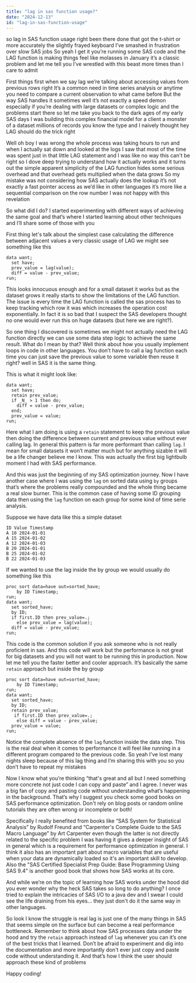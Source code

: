 ```yaml
---
title: "lag in sas function usage?"
date: "2024-12-13"
id: "lag-in-sas-function-usage"
---
```


 so lag in SAS function usage right been there done that got the t-shirt or more accurately the slightly frayed keyboard I’ve smashed in frustration over slow SAS jobs So yeah I get it you’re running some SAS code and the LAG function is making things feel like molasses in January it’s a classic problem and let me tell you I’ve wrestled with this beast more times than I care to admit

First things first when we say lag we’re talking about accessing values from previous rows right It’s a common need in time series analysis or anytime you need to compare a current observation to what came before But the way SAS handles it sometimes well it’s not exactly a speed demon especially if you’re dealing with large datasets or complex logic and the problems start there so let me take you back to the dark ages of my early SAS days I was building this complex financial model for a client a monster of a dataset millions of records you know the type and I naively thought hey LAG should do the trick right

Well oh boy I was wrong the whole process was taking hours to run and when I actually sat down and looked at the logs I saw that most of the time was spent just in that little LAG statement and I was like no way this can't be right so I dove deep trying to understand how it actually works and it turns out the simple apparent simplicity of the LAG function hides some serious overhead and that overhead gets multiplied when the data grows So my mistake was not considering how SAS actually does the lookup it’s not exactly a fast pointer access as we’d like in other languages it’s more like a sequential comparison on the row number I was not happy with this revelation

So what did I do? I started experimenting with different ways of achieving the same goal and that’s where I started learning about other techniques and I’ll share some of those with you

First thing let's talk about the simplest case calculating the difference between adjacent values a very classic usage of LAG we might see something like this

```SAS
data want;
  set have;
  prev_value = lag(value);
  diff = value - prev_value;
run;
```

This looks innocuous enough and for a small dataset it works  but as the dataset grows it really starts to show the limitations of the LAG function. The issue is every time the LAG function is called the sas process has to keep tracking which row it was which increases the operation cost exponentially. In fact it is so bad that I suspect the SAS developers thought no one would ever run this on huge datasets (but here we are right?).

So one thing I discovered is sometimes we might not actually need the LAG function directly we can use some data step logic to achieve the same result. What do I mean by that? Well think about how you usually implement loops in code in other languages. You don’t have to call a lag function each time you can just save the previous value to some variable then reuse it right? well in SAS it is the same thing.

This is what it might look like:

```SAS
data want;
  set have;
  retain prev_value;
  if _N_ > 1 then do;
    diff = value - prev_value;
  end;
  prev_value = value;
run;
```

Here what I am doing is using a `retain` statement to keep the previous value then doing the difference between current and previous value without ever calling lag. In general this pattern is far more performant than calling `lag`. I mean for small datasets it won’t matter much but for anything sizable it will be a life changer believe me I know. This was actually the first big lightbulb moment I had with SAS performance.

And this was just the beginning of my SAS optimization journey. Now I have another case where I was using the `lag` on sorted data using `by` groups that’s where the problems really compounded and the whole thing became a real slow burner. This is the common case of having some ID grouping data then using the `lag` function on each group for some kind of time serie analysis.

Suppose we have data like this a simple dataset

```
ID Value Timestamp
A 10 2024-01-01
A 15 2024-01-02
A 12 2024-01-03
B 20 2024-01-01
B 25 2024-01-02
B 22 2024-01-03

```

If we wanted to use the lag inside the by group we would usually do something like this

```SAS
proc sort data=have out=sorted_have;
    by ID Timestamp;
run;
data want;
  set sorted_have;
  by ID;
  if first.ID then prev_value=.;
    else prev_value = lag(value);
  diff = value - prev_value;
run;
```

This code is the common solution if you ask someone who is not really proficient in sas. And this code will work but the performance is not great for big datasets and you will not want to be running this in production. Now let me tell you the faster better and cooler approach. It’s basically the same `retain` approach but inside the by group

```SAS
proc sort data=have out=sorted_have;
    by ID Timestamp;
run;
data want;
  set sorted_have;
  by ID;
  retain prev_value;
   if first.ID then prev_value=.;
    else diff = value - prev_value;
  prev_value = value;
run;
```

Notice the complete absence of the `lag` function inside the data step. This is the real deal when it comes to performance it will feel like running in a different program compared to the previous code. So yeah I've lost many nights sleep because of this lag thing and I’m sharing this with you so you don’t have to repeat my mistakes

Now I know what you’re thinking “that's great and all but I need something more concrete not just code I can copy and paste” and I agree. I never was a big fan of copy and pasting code without understanding what’s happening in the background. That’s why I suggest you check some good books on SAS performance optimization. Don't rely on blog posts or random online tutorials they are often wrong or incomplete or both!

Specifically I really benefited from books like “SAS System for Statistical Analysis” by Rudolf Freund and “Carpenter's Complete Guide to the SAS Macro Language” by Art Carpenter even though the latter is not directly related to the specific problem I was having it gives a deeper insight of SAS in general which is a requirement for performance optimization in general. I think it also has an important part about macro variables that are useful when your data are dynamically loaded so it's an important skill to develop. Also the "SAS Certified Specialist Prep Guide: Base Programming Using SAS 9.4" is another good book that shows how SAS works at its core.

And while we’re on the topic of learning how SAS works under the hood did you ever wonder why the heck SAS takes so long to do anything? I once tried to explain the intricacies of SAS I/O to a java dev and I swear I could see the life draining from his eyes... they just don't do it the same way in other languages.

So look I know the struggle is real lag is just one of the many things in SAS that seems simple on the surface but can become a real performance bottleneck. Remember to think about how SAS processes data under the hood and try the `retain` approach instead of `lag` whenever you can it’s one of the best tricks that I learned. Don’t be afraid to experiment and dig into the documentation and more importantly don't ever just copy and paste code without understanding it. And that’s how I think the user should approach these kind of problems

Happy coding!
